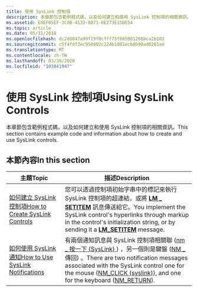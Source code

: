 ```yaml
---
title: 使用 SysLink 控制項
description: 本章節包含範例程式碼，以及如何建立和使用 SysLink 控制項的相關資訊。
ms.assetid: E9EF05EF-3C0B-4133-8871-0E273E15DE54
ms.topic: article
ms.date: 05/31/2018
ms.openlocfilehash: dc2dd847a99f19f8cfff75f665981268bca2b102
ms.sourcegitcommit: c5f4fdf3ec950802c224b1081ecb8b90ad0261ee
ms.translationtype: MT
ms.contentlocale: zh-TW
ms.lasthandoff: 03/30/2020
ms.locfileid: "103841947"
---
```

# <a name="using-syslink-controls"></a><span data-ttu-id="607c5-103">使用 SysLink 控制項</span><span class="sxs-lookup"><span data-stu-id="607c5-103">Using SysLink Controls</span></span>

<span data-ttu-id="607c5-104">本章節包含範例程式碼，以及如何建立和使用 SysLink 控制項的相關資訊。</span><span class="sxs-lookup"><span data-stu-id="607c5-104">This section contains example code and information about how to create and use SysLink controls.</span></span>

## <a name="in-this-section"></a><span data-ttu-id="607c5-105">本節內容</span><span class="sxs-lookup"><span data-stu-id="607c5-105">In this section</span></span>



| <span data-ttu-id="607c5-106">主題</span><span class="sxs-lookup"><span data-stu-id="607c5-106">Topic</span></span>                                                                          | <span data-ttu-id="607c5-107">描述</span><span class="sxs-lookup"><span data-stu-id="607c5-107">Description</span></span>                                                                                                                                                                                                  |
|--------------------------------------------------------------------------------|--------------------------------------------------------------------------------------------------------------------------------------------------------------------------------------------------------------|
| [<span data-ttu-id="607c5-108">如何建立 SysLink 控制項</span><span class="sxs-lookup"><span data-stu-id="607c5-108">How to Create SysLink Controls</span></span>](create-syslink-controls.md)<br/>       | <span data-ttu-id="607c5-109">您可以透過控制項初始字串中的標記來執行 SysLink 控制項的超連結，或將 [**LM \_ SETITEM**](lm-setitem.md) 訊息傳送給它。</span><span class="sxs-lookup"><span data-stu-id="607c5-109">You implement the SysLink control's hyperlinks through markup in the control's initialization string, or by sending it a [**LM\_SETITEM**](lm-setitem.md) message.</span></span> <br/>                              |
| [<span data-ttu-id="607c5-110">如何使用 SysLink 通知</span><span class="sxs-lookup"><span data-stu-id="607c5-110">How to Use SysLink Notifications</span></span>](use-syslihnk-notifications.md)<br/> | <span data-ttu-id="607c5-111">有兩個通知訊息與 SysLink 控制項相關聯 ([nm \_ 按一下 (SysLink) ](nm-click-syslink.md)) ，另一個則是鍵盤 ([NM \_ ](nm-return.md) 傳回) 。</span><span class="sxs-lookup"><span data-stu-id="607c5-111">There are two notification messages associated with the SysLink control one for the mouse ([NM\_CLICK (syslink)](nm-click-syslink.md)), and one for the keyboard ([NM\_RETURN](nm-return.md)).</span></span> <br/> |



 

 

 





